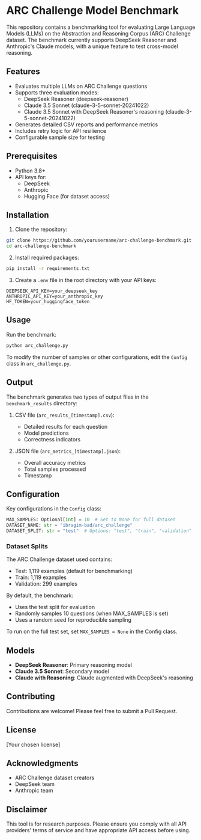 # ARC Challenge Model Benchmark

This repository contains a benchmarking tool for evaluating Large Language Models (LLMs) on the Abstraction and Reasoning Corpus (ARC) Challenge dataset. The benchmark currently supports DeepSeek Reasoner and Anthropic's Claude models, with a unique feature to test cross-model reasoning.

## Features

- Evaluates multiple LLMs on ARC Challenge questions
- Supports three evaluation modes:
  - DeepSeek Reasoner (deepseek-reasoner)
  - Claude 3.5 Sonnet (claude-3-5-sonnet-20241022)
  - Claude 3.5 Sonnet with DeepSeek Reasoner's reasoning (claude-3-5-sonnet-20241022)
- Generates detailed CSV reports and performance metrics
- Includes retry logic for API resilience
- Configurable sample size for testing

## Prerequisites

- Python 3.8+
- API keys for:
  - DeepSeek
  - Anthropic
  - Hugging Face (for dataset access)

## Installation

1. Clone the repository:
```bash
git clone https://github.com/yourusername/arc-challenge-benchmark.git
cd arc-challenge-benchmark
```

2. Install required packages:
```bash
pip install -r requirements.txt
```

3. Create a `.env` file in the root directory with your API keys:
```env
DEEPSEEK_API_KEY=your_deepseek_key
ANTHROPIC_API_KEY=your_anthropic_key
HF_TOKEN=your_huggingface_token
```

## Usage

Run the benchmark:
```bash
python arc_challenge.py
```

To modify the number of samples or other configurations, edit the `Config` class in `arc_challenge.py`.

## Output

The benchmark generates two types of output files in the `benchmark_results` directory:

1. CSV file (`arc_results_[timestamp].csv`):
   - Detailed results for each question
   - Model predictions
   - Correctness indicators

2. JSON file (`arc_metrics_[timestamp].json`):
   - Overall accuracy metrics
   - Total samples processed
   - Timestamp

## Configuration

Key configurations in the `Config` class:

```python
MAX_SAMPLES: Optional[int] = 10  # Set to None for full dataset
DATASET_NAME: str = "ibragim-bad/arc_challenge"
DATASET_SPLIT: str = "test"  # Options: "test", "train", "validation"
```

### Dataset Splits
The ARC Challenge dataset used contains:
- Test: 1,119 examples (default for benchmarking)
- Train: 1,119 examples
- Validation: 299 examples

By default, the benchmark:
- Uses the test split for evaluation
- Randomly samples 10 questions (when MAX_SAMPLES is set)
- Uses a random seed for reproducible sampling

To run on the full test set, set `MAX_SAMPLES = None` in the Config class.

## Models

- **DeepSeek Reasoner**: Primary reasoning model
- **Claude 3.5 Sonnet**: Secondary model
- **Claude with Reasoning**: Claude augmented with DeepSeek's reasoning

## Contributing

Contributions are welcome! Please feel free to submit a Pull Request.

## License

[Your chosen license]

## Acknowledgments

- ARC Challenge dataset creators
- DeepSeek team
- Anthropic team

## Disclaimer

This tool is for research purposes. Please ensure you comply with all API providers' terms of service and have appropriate API access before using.